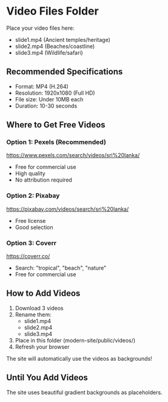# Video Files Folder

Place your video files here:
- slide1.mp4 (Ancient temples/heritage)
- slide2.mp4 (Beaches/coastline)
- slide3.mp4 (Wildlife/safari)

## Recommended Specifications
- Format: MP4 (H.264)
- Resolution: 1920x1080 (Full HD)
- File size: Under 10MB each
- Duration: 10-30 seconds

## Where to Get Free Videos

### Option 1: Pexels (Recommended)
https://www.pexels.com/search/videos/sri%20lanka/
- Free for commercial use
- High quality
- No attribution required

### Option 2: Pixabay
https://pixabay.com/videos/search/sri%20lanka/
- Free license
- Good selection

### Option 3: Coverr
https://coverr.co/
- Search: "tropical", "beach", "nature"
- Free for commercial use

## How to Add Videos

1. Download 3 videos
2. Rename them:
   - slide1.mp4
   - slide2.mp4
   - slide3.mp4
3. Place in this folder (modern-site/public/videos/)
4. Refresh your browser

The site will automatically use the videos as backgrounds!

## Until You Add Videos

The site uses beautiful gradient backgrounds as placeholders.
